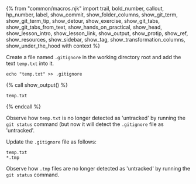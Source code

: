{% from "common/macros.njk" import trail, bold_number, callout, hp_number, label, show_commit, show_folder_columns, show_git_term, show_git_term_tip, show_detour, show_exercise, show_git_tabs, show_git_tabs_from_text, show_hands_on_practical, show_head, show_lesson_intro, show_lesson_link, show_output, show_protip, show_ref, show_resources, show_sidebar, show_tag, show_transformation_columns, show_under_the_hood with context %}

Create a file named `.gitignore` in the working directory root and add the text `temp.txt` into it.

```bash{.no-line-numbers}
echo "temp.txt" >> .gitignore
```
{% call show_output() %}
```{heading=".gitignore"}
temp.txt
```
{% endcall %} <!-- show_output -->


Observe how `temp.txt` is no longer detected as 'untracked' by running the `git status` command (but now it will detect the `.gitignore` file as 'untracked'.

Update the `.gitignore` file as follows:

```{heading=".gitignore" highlight-lines="2"}
temp.txt
*.tmp
```

Observe how `.tmp` files are no longer detected as 'untracked' by running the `git status` command.
